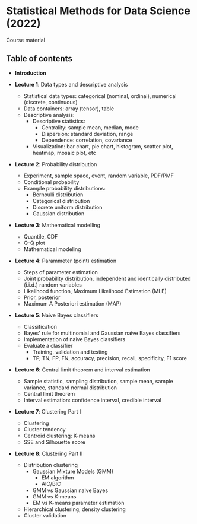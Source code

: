 # Statistical Methods for Data Science (2022)

Course material

## Table of contents

+ **Introduction**
+ **Lecture 1**: Data types and descriptive analysis
  + Statistical data types: categorical (nominal, ordinal), numerical (discrete, continuous)
  + Data containers: array (tensor), table
  + Descriptive analysis:
    + Descriptive statistics:
      + Centrality: sample mean, median, mode
      + Dispersion: standard deviation, range
      + Dependence: correlation, covariance
    + Visualization: bar chart, pie chart, histogram, scatter plot, heatmap, mosaic plot, etc
+ **Lecture 2**: Probability distribution
  + Experiment, sample space, event, random variable, PDF/PMF
  + Conditional probability
  + Example probability distributions:
    + Bernoulli distribution
    + Categorical distribution
    + Discrete uniform distribution
    + Gaussian distribution

+ **Lecture 3**: Mathematical modelling
  + Quantile, CDF
  + Q-Q plot
  + Mathematical modeling

+ **Lecture 4**: Parammeter (point) estimation
  + Steps of parameter estimation
  + Joint probability distribution, independent and identically distributed (i.i.d.) random variables
  + Likelihood function, Maximum Likelihood Estimation (MLE)
  + Prior, posterior
  + Maximum A Posteriori estimation (MAP)

+ **Lecture 5**: Naive Bayes classifiers
  + Classification
  + Bayes' rule for multinomial and Gaussian naive Bayes classifiers
  + Implementation of naive Bayes classifiers
  + Evaluate a classifier
    + Training, validation and testing
    + TP, TN, FP, FN, accuracy, precision, recall, specificity, F1 score


+ **Lecture 6**: Central limit theorem and interval estimation
  + Sample statistic, sampling distribution, sample mean, sample variance, standard normal distribution
  + Central limit theorem
  + Interval estimation: confidence interval, credible interval


+ **Lecture 7**: Clustering Part I
  + Clustering
  + Cluster tendency
  + Centroid clustering: K-means
  + SSE and Silhouette score

+ **Lecture 8**: Clustering Part II
  + Distribution clustering
    + Gaussian Mixture Models (GMM)
      + EM algorithm
      + AIC/BIC
    + GMM vs Gaussian naive Bayes
    + GMM vs K-means
    + EM vs K-means parameter estimation
  + Hierarchical clustering, density clustering
  + Cluster validation
